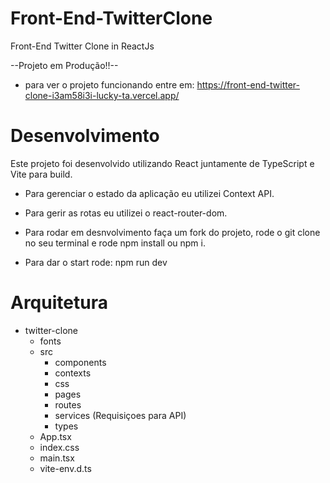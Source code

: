 # Front-End-TwitterClone
Front-End Twitter Clone in ReactJs

--Projeto em Produção!!--
- para ver o projeto funcionando entre em: https://front-end-twitter-clone-i3am58i3i-lucky-ta.vercel.app/

# Desenvolvimento
  Este projeto foi desenvolvido utilizando React juntamente de TypeScript e Vite para build.
  
  - Para gerenciar o estado da aplicação eu utilizei Context API.
  - Para gerir as rotas eu utilizei o react-router-dom.

  - Para rodar em desnvolvimento faça um fork do projeto, rode o git clone <ssh ou http> no seu terminal
  e rode npm install ou npm i.
  
  - Para dar o start rode: npm run dev

# Arquitetura

  - twitter-clone
     - fonts
     - src
        - components
        - contexts
        - css
        - pages
        - routes
        - services (Requisiçoes para API)
        - types
     - App.tsx
     - index.css
     - main.tsx
     - vite-env.d.ts
